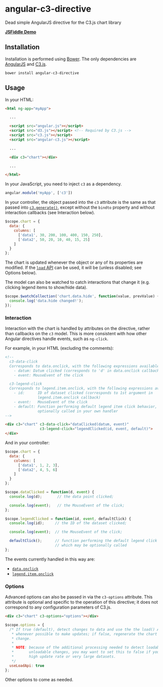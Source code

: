angular-c3-directive
====================

Dead simple AngularJS directive for the C3.js chart library

**[JSFiddle Demo][demo]**

Installation
------------

Installation is performed using [Bower](http://bower.io). The only dependencies
are [AngularJS][] and [C3.js][].

```
bower install angular-c3-directive
```

Usage
-----

In your HTML:

```html
<html ng-app="myApp">

  ...

  <script src="angular.js"></script>
  <script src="d3.js"></script> <!-- Required by C3.js -->
  <script src="c3.js"></script>
  <script src="angular-c3.js"></script>

  ...

  <div c3="chart"></div>

  ...

</html>
```

In your JavaScript, you need to inject `c3` as a dependency.

```javascript
angular.module('myApp', ['c3'])
```

In your controller, the object passed into the `c3` attribute is the same as
that passed into [`c3.generate()`][c3.generate], except without the `bindto`
property and without interaction callbacks (see Interaction below).

```javascript
$scope.chart = {
  data: {
    columns: [
      ['data1', 30, 200, 100, 400, 150, 250],
      ['data2', 50, 20, 10, 40, 15, 25]
    ]
  }
};
```

The chart is updated whenever the object or any of its properties are modified.
If the [`load` API][chart.load] can be used, it will be (unless disabled; see
Options below).

The model can also be watched to catch interactions that change it (e.g.
clicking legend items to show/hide data).

```javascript
$scope.$watchCollection('chart.data.hide', function(value, prevValue) {
  console.log('data.hide changed!');
});
```

### Interaction

Interaction with the chart is handled by attributes on the directive, rather
than callbacks on the `c3` model. This is more consistent with how other Angular
directives handle events, such as `ng-click`.

For example, in your HTML (excluding the comments):

```html
<!--
  c3-data-click
  Corresponds to data.onclick, with the following expressions available:
    - datum: Datum clicked (corresponds to 'd' in data.onclick callback)
    - event: MouseEvent of the click

  c3-legend-click
  Corresponds to legend.item.onclick, with the following expressions available:
    - id:      ID of dataset clicked (corresponds to 1st argument in
               legend.item.onclick callback)
    - event:   MouseEvent of the click
    - default: Function performing default legend item click behavior, may be
               optionally called in your own handler
-->

<div c3="chart" c3-data-click="dataClicked(datum, event)"
                c3-legend-click="legendClicked(id, event, default)">
</div>
```

And in your controller:

```javascript
$scope.chart = {
  data: {
    columns: [
      ['data1', 1, 2, 3],
      ['data2', 4, 5, 6]
    ]
  }
};

$scope.dataClicked = function(d, event) {
  console.log(d);       // the data point clicked;

  console.log(event);   // the MouseEvent of the click;
};

$scope.legendClicked = function(id, event, defaultClick) {
  console.log(id);     // the ID of the dataset clicked;

  console.log(event);  // the MouseEvent of the click;

  defaultClick();      // function performing the default legend click action,
                       // which may be optionally called
};
```

The events currently handled in this way are:

- [`data.onclick`][data.onclick]
- [`legend.item.onclick`][legend.item.onclick]

### Options

Advanced options can also be passed in via the `c3-options` attribute. This
attribute is optional and specific to the operation of this directive; it
does not correspond to any configuration parameters of C3.js.

```html
<div c3="chart" c3-options="options"></div>
```

```javascript
$scope.options = {
  /* If true (default), detect changes to data and use the the load() API
   * whenever possible to make updates; if false, regenerate the chart on every
   * change.
   *
   * NOTE: because of the additional processing needed to detect loadable vs
   *       unloadable changes, you may want to set this to false if you have a
   *       high update rate or very large datasets.
   */
  useLoadApi: true
};
```

Other options to come as needed.


[demo]: https://jsfiddle.net/alitavakoli/syw2rkpj/
[AngularJS]: https://github.com/angular/bower-angular
[C3.js]: https://github.com/masayuki0812/c3
[c3.generate]: http://c3js.org/gettingstarted.html#generate
[chart.load]: http://c3js.org/reference.html#api-load
[data.onclick]: http://c3js.org/reference.html#data-onclick
[legend.item.onclick]: http://c3js.org/reference.html#legend-item-onclick
